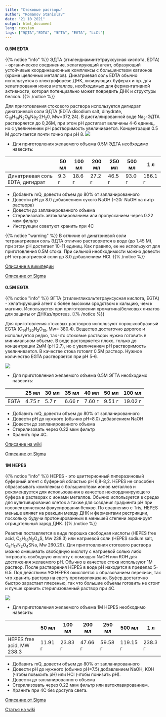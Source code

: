 ```yaml
---
title: "Стоковые растворы"
author: "Romanov Stanislav"
date: "21 10 2021"
output: html_document
lang: russian
tags: ["ЭДТА","EDTA", "ЭГТА", "EGTA", "LiCl"]
---
```


#### 0.5M EDTA

{{% notice "info" %}}
ЭДТА (этилендиаминтетрауксусная кислота, EDTA) - органическое соединение, хелатирующий агент, образующий устойчивые координационные комплексы с большинством катионов (кроме щелочных металлов). Динатриевая соль EDTA обычно используется в электрофорезе ДНК, лизирующих буферах и пр. для хелатирования ионов металлов, необходимых для ферментативной активности, которая потенциально может повредить ДНК и структуры белков.
{{% /notice %}}

Для приготовления стокового раствора используется дигидрат динатриевой соли ЭДТА (EDTA disodium salt, dihydrate, C<sub>10</sub>H<sub>14</sub>N<sub>2</sub>O<sub>8</sub>Na<sub>2</sub>·2H<sub>2</sub>0, Mw=372,24). В дистиллированной воде Na<sub>2</sub>-ЭДТА растворяется до 0,26М, при этом pH достигает величины 4-6 единиц, но с увеличением pH растворимость увеличивается. Концентрация 0.5 М достигается почти точно при pH 8.
![](https://upload.wikimedia.org/wikipedia/commons/thumb/1/1e/Disodium_EDTA.svg/1920px-Disodium_EDTA.svg.png?classes=shadow&width=10pc)

-   Для приготовления желаемого объема 0.5М ЭДТА необходимо навесить:

|                                 | 50 мл | 100 мл | 200 мл | 250 мл | 500 мл | 1 л     |
|---------------------------------|-------|--------|--------|--------|--------|---------|
| Динатриевая соль EDTA, дигидрат | 9.3 г | 18.6 г | 27.2 г | 46.5 г | 93.0 г | 186.1 г |

-   Добавить mQ, довести объем до 80% от запланированного
-   Довести pH до 8.0 добавлением сухого NaOH (\~20г NaOH на литр раствора)
-   Довести до запланированного объема
-   Стерилизовать автоклавированием или пропусканием через 0.22 мкм фильтр
-   Инструкции советуют хранить при 4С

{{% notice "warning" %}}
В отличие от динатриевой соли тетранатриевая соль ЭДТА отлично растворяется в воде (до 1.45 М), при этом pH достигает 10-11 единиц. Как правило, ее не используют для приготовления 0.5М стока. При сильной необходимости можно довести pH тетранатриевой соли до 8.0 добавлением HCl.
{{% /notice %}}

[Описание в википедии](https://ru.wikipedia.org/wiki/%D0%94%D0%B8%D0%BD%D0%B0%D1%82%D1%80%D0%B8%D0%B5%D0%B2%D0%B0%D1%8F_%D1%81%D0%BE%D0%BB%D1%8C_%D1%8D%D1%82%D0%B8%D0%BB%D0%B5%D0%BD%D0%B4%D0%B8%D0%B0%D0%BC%D0%B8%D0%BD%D1%82%D0%B5%D1%82%D1%80%D0%B0%D1%83%D0%BA%D1%81%D1%83%D1%81%D0%BD%D0%BE%D0%B9_%D0%BA%D0%B8%D1%81%D0%BB%D0%BE%D1%82%D1%8B)

[Описание от Sigma](https://www.sigmaaldrich.com/deepweb/assets/sigmaaldrich/product/documents/390/176/e5513pis.pdf)

#### 0.5М EGTA

{{% notice "info" %}}
ЭГТА (этиленгликольтетрауксусная кислота, EGTA) - хелатирующий агент с более высоким сродством к кальцию, чем к магнию. Используется при приготовлении хроматина/белковых лизатов для защиты от ДНКаз/протеаз.
{{% /notice %}}

Для приготовления стоковых растворов используют порошкообразный EGTA (C<sub>14</sub>H<sub>20</sub>N<sub>2</sub>O<sub>10</sub>, Mw= 380.4). Вещество достаточно дорогое и используется редко, так что стоковые растворы нужно готовить в минимальном объеме. В воде растворяется плохо, только до концентрации 2мМ (pH 2.7), но с увеличением pH растворимость увеличивается. В качестве стока готовят 0.5М раствор. Нужное количество EGTA растворяется при pH 5-6.

![](https://upload.wikimedia.org/wikipedia/commons/thumb/6/67/EGTA.svg/1920px-EGTA.svg.png?classes=shadow&width=10pc)

-   Для приготовления желаемого объема 0.5М ЭГТА необходимо навесить:

|      | 25 мл  | 30 мл | 35 мл  | 40 мл  | 50 мл  | 100 мл  |
|------|--------|-------|--------|--------|--------|---------|
| EGTA | 4.75 г | 5.7 г | 6.66 г | 7.60 г | 9.51 г | 19.02 г |

-   Добавить mQ, довести объем до 80% от запланированного
-   Довести pH до нужного (обычно pH=8.0) добавлением NaOH
-   Довести до запланированного объема
-   Стерилизовать через 0.22 мкм фильтр
-   Хранить при 4С.

[Описание на wiki](https://en.wikipedia.org/wiki/EGTA_(chemical))

[Описание от Sigma](https://www.sigmaaldrich.com/deepweb/assets/sigmaaldrich/product/documents/630/786/e3889pis.pdf)

#### 1M HEPES

{{% notice "info" %}}
HEPES - это цвиттерионный пиперазиновый буферный агент с буферной областью pH 6,8-8,2. HEPES не способен образовывать комплексы с большинством ионов металлов и рекомендуется для использования в качестве некоординирующего буфера в растворах с ионами металлов. Обычно используется в средах для культивирования клеток а также для создания градиента pH при изоэлектрическом фокусировании белков. По сравнению с Tris, HEPES меньше влияет на реакции между ДНК и ферментами рестрикции, поскольку будучи протонированным в меньшей степени экранирует отрицательный заряд ДНК.
{{% /notice %}}

Реактив поставляется в виде порошка свободная кислоты (HEPES free acid, C<sub>8</sub>H<sub>18</sub>N<sub>2</sub>O<sub>4</sub>S, Mw 238.3) или натриевой соли (HEPES sodium salt, C<sub>8</sub>H<sub>17</sub>N<sub>2</sub>O<sub>4</sub>SNa, Mw 260.29). Для приготовления стогового раствора можно смешивать свободную кислоту с натриевой солью либо титровать свободную кислоту с помощью NaOH или KOH для достижения желаемого pH. Обычно в качестве стока используют 1М раствор. После растворения HEPES в воде pH находится в пределах 5-6.5. Под действием УФ HEPES окисляется с образованием перекиси, так что хранить раствор на свету противопоказано. Буфер достаточно быстро зарастает плесенью, так что большие объемы готовить не стоит и лучше хранить стерилизованный раствор при 4С.

![](https://upload.wikimedia.org/wikipedia/commons/thumb/8/84/HEPES.png/800px-HEPES.png?classes=shadow&width=10pc)

-   Для приготовления желаемого объема 1М HEPES необходимо навесить:

|                           | 50 мл   | 100 мл  | 200 мл  | 250 мл  | 500 мл   | 1 л     |
|---------------------------|---------|---------|---------|---------|----------|---------|
| HEPES free acid, MW 238.3 | 11.91 г | 23.83 г | 47.66 г | 59.58 г | 119.15 г | 238.3 г |

-   Добавить mQ, довести объем до 80% от запланированного
-   Довести pH до нужного (обычно pH=7.5) добавлением NaOH, KOH (чтобы повысить pH) или HCl (чтобы понизить pH).
-   Довести до запланированного объема
-   Стерилизовать через 0.22 мкм фильтр или автоклавированием.
-   Хранить при 4С без доступа света.

[Описание от Sigma](https://www.sigmaaldrich.com/deepweb/assets/sigmaaldrich/product/documents/252/833/h6147pis.pdf)

[Статья на wiki](https://ru.wikipedia.org/wiki/HEPES)
